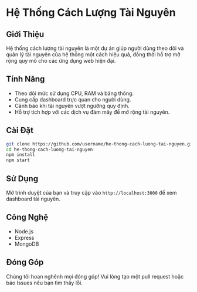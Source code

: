 # Hệ Thống Cách Lượng Tài Nguyên

## Giới Thiệu
Hệ thống cách lượng tài nguyên là một dự án giúp người dùng theo dõi và quản lý tài nguyên của hệ thống một cách hiệu quả, đồng thời hỗ trợ mở rộng quy mô cho các ứng dụng web hiện đại.

## Tính Năng
- Theo dõi mức sử dụng CPU, RAM và băng thông.
- Cung cấp dashboard trực quan cho người dùng.
- Cảnh báo khi tài nguyên vượt ngưỡng quy định.
- Hỗ trợ tích hợp với các dịch vụ đám mây để mở rộng tài nguyên.

## Cài Đặt
```bash
git clone https://github.com/username/he-thong-cach-luong-tai-nguyen.git
cd he-thong-cach-luong-tai-nguyen
npm install
npm start
```

## Sử Dụng
Mở trình duyệt của bạn và truy cập vào `http://localhost:3000` để xem dashboard tài nguyên.

## Công Nghệ
- Node.js
- Express
- MongoDB

## Đóng Góp
Chúng tôi hoan nghênh mọi đóng góp! Vui lòng tạo một pull request hoặc báo Issues nếu bạn tìm thấy lỗi.